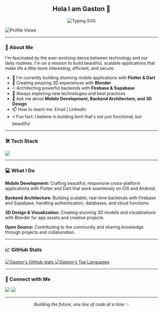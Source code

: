 <h2 align="center">Hola I am Gaston 👋</h2>
<p align="center">
  <img src="https://readme-typing-svg.demolab.com?font=Fira+Code&weight=600&size=22&pause=1000&color=00FF00&width=500&lines=Flutter+Developer;Dart+Enthusiast;3D+Artist+%26+Blender;Firebase+%26+Supabase;Mobile+App+Developer;Creative+Technologist" alt="Typing SVG" />
</p>

![Profile Views](https://komarev.com/ghpvc/?username=GichureGaston&label=Profile%20views&color=0e75b6&style=flat)

---

### 🌟 About Me

I'm fascinated by the ever-evolving dance between technology and our daily routines. I'm on a mission to build beautiful, scalable applications that make life a little more interesting, efficient, and secure.

- 🔭 I'm currently building stunning mobile applications with **Flutter & Dart**
- 🎨 Creating amazing 3D experiences with **Blender**
- 🔥 Architecting powerful backends with **Firebase & Supabase**
- 🌱 Always exploring new technologies and best practices
- 💬 Ask me about **Mobile Development, Backend Architecture, and 3D Design**
- 📫 How to reach me: Email | LinkedIn
- ⚡ Fun fact: I believe in building tech that's not just functional, but beautiful

---

### 🛠️ Tech Stack

<p>
  <a href="https://skillicons.dev">
    <img src="https://skillicons.dev/icons?i=flutter,dart,firebase,git,github,blender,vscode,linux,docker,supabase,androidstudio,intellij,postman" />
  </a>
</p>

---

### 💻 What I Do

**Mobile Development:** Crafting beautiful, responsive cross-platform applications with Flutter and Dart that work seamlessly on iOS and Android.

**Backend Architecture:** Building scalable, real-time backends with Firebase and Supabase, handling authentication, databases, and cloud functions.

**3D Design & Visualization:** Creating stunning 3D models and visualizations with Blender for app assets and creative projects.

**Open Source:** Contributing to the community and sharing knowledge through projects and collaboration.

---

### 📈 GitHub Stats

<p>
  <a href="https://github.com/anuraghazra/github-readme-stats">
    <img src="https://github-readme-stats.vercel.app/api?username=GichureGaston&show_icons=true" alt="Gaston's GitHub stats" />
  </a>
  <a href="https://github.com/anuraghazra/github-readme-stats">
    <img src="https://github-readme-stats.vercel.app/api/top-langs/?username=GichureGaston&layout=compact" alt="Gaston's Top Languages" />
  </a>
</p>

---

### 🔗 Connect with Me

<p>
  <a href="mailto:gichuregaston@gmail.com"><img src="https://img.shields.io/badge/Email-D14836?style=for-the-badge&logo=gmail&logoColor=white" /></a>
  <a href="https://www.linkedin.com/in/gaston-gichure-4a12b3266/)"><img src="https://img.shields.io/badge/LinkedIn-0077B5?style=for-the-badge&logo=linkedin&logoColor=white" /></a>
</p>

---

<p align="center">
  <i>Building the future, one line of code at a time ✨</i>
</p>
